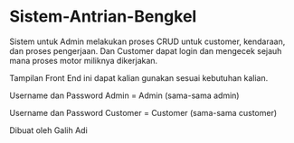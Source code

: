 # Sistem-Antrian-Bengkel
Sistem untuk Admin melakukan proses CRUD untuk customer, kendaraan, dan proses pengerjaan. Dan Customer dapat login dan mengecek sejauh mana proses motor miliknya dikerjakan.

Tampilan Front End ini dapat kalian gunakan sesuai kebutuhan kalian. 

Username dan Password Admin = Admin (sama-sama admin)

Username dan Password Customer = Customer (sama-sama customer)

Dibuat oleh Galih Adi
